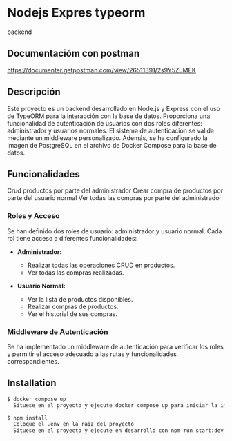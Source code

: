 # Nodejs Expres typeorm
backend

## Documentacióm con postman

https://documenter.getpostman.com/view/26511391/2s9Y5ZuMEK

## Descripción

Este proyecto es un backend desarrollado en Node.js y Express con el uso de TypeORM para la interacción con la base de datos. Proporciona una funcionalidad de autenticación de usuarios con dos roles diferentes: administrador y usuarios normales. El sistema de autenticación se valida mediante un middleware personalizado. Además, se ha configurado la imagen de PostgreSQL en el archivo de Docker Compose para la base de datos.

## Funcionalidades
Crud productos por parte del administrador
Crear compra de productos por parte del usuario normal
Ver todas las compras por parte del administrador

### Roles y Acceso

Se han definido dos roles de usuario: administrador y usuario normal. Cada rol tiene acceso a diferentes funcionalidades:

- **Administrador:**
  - Realizar todas las operaciones CRUD en productos.
  - Ver todas las compras realizadas.

- **Usuario Normal:**
  - Ver la lista de productos disponibles.
  - Realizar compras de productos.
  - Ver el historial de sus compras.

### Middleware de Autenticación

Se ha implementado un middleware de autenticación para verificar los roles y permitir el acceso adecuado a las rutas y funcionalidades correspondientes.

## Installation

```bash
$ docker compose up
  Situese en el proyecto y ejecute docker compose up para iniciar la imagen de la base de datos
```

```bash
$ npm install
  Coloque el .env en la raiz del proyecto
  Situese en el proyecto y ejecute en desarrollo con npm run start:dev, para más opciones ver el package.json
```
